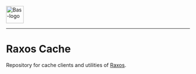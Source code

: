 <a href="https://bas.dev" target="_blank" rel="noopener">
	<img src="https://bmcdn.nl/assets/branding/logo.svg" alt="Bas-logo" height="48"/>
</a>

---

# Raxos Cache

Repository for cache clients and utilities of [Raxos](https://github.com/basmilius/raxos).
